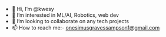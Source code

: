 - 👋 Hi, I’m @kwesy
- 👀 I’m interested in ML/AI, Robotics, web dev
- 💞️ I’m looking to collaborate on any tech projects
- 📫 How to reach me:- onesimusgravessampson1@gmail.com

<!---
kwesy/kwesy is a ✨ special ✨ repository because its `README.md` (this file) appears on your GitHub profile.
You can click the Preview link to take a look at your changes.
--->
